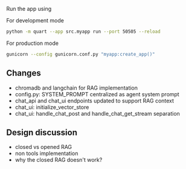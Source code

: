 Run the app using 

For development mode

```bash
python -m quart --app src.myapp run --port 50505 --reload
```


For production mode

```bash
gunicorn --config gunicorn.conf.py "myapp:create_app()"
```

## Changes
- chromadb and langchain for RAG implementation
- config.py: SYSTEM_PROMPT centralized as agent system prompt
- chat_api and chat_ui endpoints updated to support RAG context
- chat_ui: initialize_vector_store
- chat_ui: handle_chat_post and handle_chat_get_stream separation


## Design discussion
- closed vs opened RAG
- non tools implementation
- why the closed RAG doesn't work?